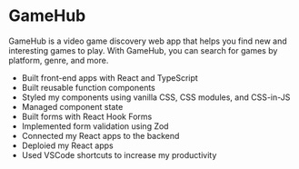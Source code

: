 # GameHub

GameHub is a video game discovery web app that helps you find new and interesting games to play. With GameHub, you can search for games by platform, genre, and more. 


- Built front-end apps with React and TypeScript
- Built reusable function components
- Styled my components using vanilla CSS, CSS modules, and CSS-in-JS
- Managed component state
- Built forms with React Hook Forms
- Implemented form validation using Zod
- Connected my React apps to the backend
- Deploied my React apps
- Used VSCode shortcuts to increase my productivity



